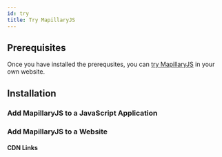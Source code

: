 ```yaml
---
id: try
title: Try MapillaryJS
---
```


## Prerequisites

Once you have installed the prerequsites, you can [try MapillaryJS](intro/try) in your own website.

## Installation

### Add MapillaryJS to a JavaScript Application

### Add MapillaryJS to a Website

#### CDN Links
